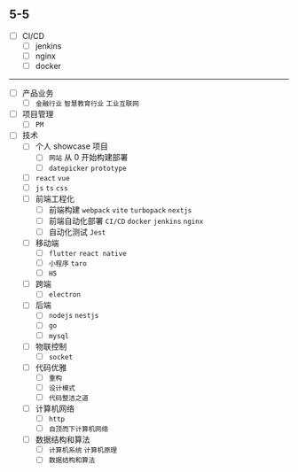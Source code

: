 ## 5-5

- [ ] CI/CD
  - [ ] jenkins
  - [ ] nginx
  - [ ] docker

---

- [ ] 产品业务
  - [ ] `金融行业` `智慧教育行业` `工业互联网`
- [ ] 项目管理
  - [ ] `PM`
- [ ] 技术
  - [ ] 个人 showcase 项目
    - [ ] `网站` 从 0 开始构建部署
    - [ ] `datepicker` `prototype`
  - [ ] `react` `vue`
  - [ ] `js` `ts` `css`
  - [ ] 前端工程化
    - [ ] 前端构建 `webpack` `vite` `turbopack` `nextjs`
    - [ ] 前端自动化部署 `CI/CD` `docker` `jenkins` `nginx`
    - [ ] 自动化测试 `Jest`
  - [ ] 移动端
    - [ ] `flutter` `react native`
    - [ ] `小程序` `taro`
    - [ ] `H5`
  - [ ] 跨端
    - [ ] `electron`
  - [ ] 后端
    - [ ] `nodejs` `nestjs`
    - [ ] `go`
    - [ ] `mysql`
  - [ ] 物联控制
    - [ ] `socket`
  - [ ] 代码优雅
    - [ ] `重构`
    - [ ] `设计模式`
    - [ ] `代码整洁之道`
  - [ ] 计算机网络
    - [ ] `http`
    - [ ] `自顶而下计算机网络`
  - [ ] 数据结构和算法
    - [ ] `计算机系统` `计算机原理`
    - [ ] `数据结构和算法`
